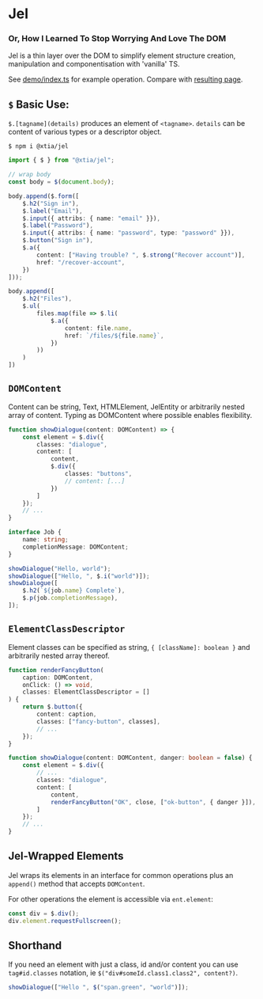 # Jel
### Or, How I Learned To Stop Worrying And Love The DOM

Jel is a thin layer over the DOM to simplify element structure creation, manipulation and componentisation with 'vanilla' TS.

See [demo/index.ts](https://github.com/tiadrop/jel-ts/blob/main/demo/index.ts) for example operation. Compare with [resulting page](https://aleta.codes/jel-ts-demo/).

## `$` Basic Use:

`$.[tagname](details)` produces an element of `<tagname>`. `details` can be content of various types or a descriptor object.
```
$ npm i @xtia/jel
```

```ts
import { $ } from "@xtia/jel";

// wrap body
const body = $(document.body);

body.append($.form([
    $.h2("Sign in"),
    $.label("Email"),
    $.input({ attribs: { name: "email" }}),
    $.label("Password"),
    $.input({ attribs: { name: "password", type: "password" }}),
    $.button("Sign in"),
    $.a({
        content: ["Having trouble? ", $.strong("Recover account")],
        href: "/recover-account",
    })
]));

body.append([
    $.h2("Files"),
    $.ul(
        files.map(file => $.li(
            $.a({
                content: file.name,
                href: `/files/${file.name}`,
            })
        ))
    )
])

```

## `DOMContent`

Content can be string, Text, HTMLElement, JelEntity or arbitrarily nested array of content. Typing as DOMContent where possible enables flexibility.

```ts
function showDialogue(content: DOMContent) => {
    const element = $.div({
        classes: "dialogue",
        content: [
            content,
            $.div({
                classes: "buttons",
                // content: [...]
            })
        ]
    });
    // ...
}

interface Job {
    name: string;
    completionMessage: DOMContent;
}

showDialogue("Hello, world");
showDialogue(["Hello, ", $.i("world")]);
showDialogue([
    $.h2(`${job.name} Complete`),
    $.p(job.completionMessage),
]);
```

## `ElementClassDescriptor`

Element classes can be specified as string, `{ [className]: boolean }` and arbitrarily nested array thereof.

```ts
function renderFancyButton(
    caption: DOMContent,
    onClick: () => void,
    classes: ElementClassDescriptor = []
) {
    return $.button({
        content: caption,
        classes: ["fancy-button", classes],
        // ...
    });
}

function showDialogue(content: DOMContent, danger: boolean = false) {
    const element = $.div({
        // ...
        classes: "dialogue",
        content: [
            content, 
            renderFancyButton("OK", close, ["ok-button", { danger }]),
        ]
    });
    // ...
}
```

## Jel-Wrapped Elements

Jel wraps its elements in an interface for common operations plus an `append()` method that accepts `DOMContent`.

For other operations the element is accessible via `ent.element`:

```ts
const div = $.div();
div.element.requestFullscreen();
```

## Shorthand

If you need an element with just a class, id and/or content you can use `tag#id.classes` notation, ie `$("div#someId.class1.class2", content?)`.

```ts
showDialogue(["Hello ", $("span.green", "world")]);
```
